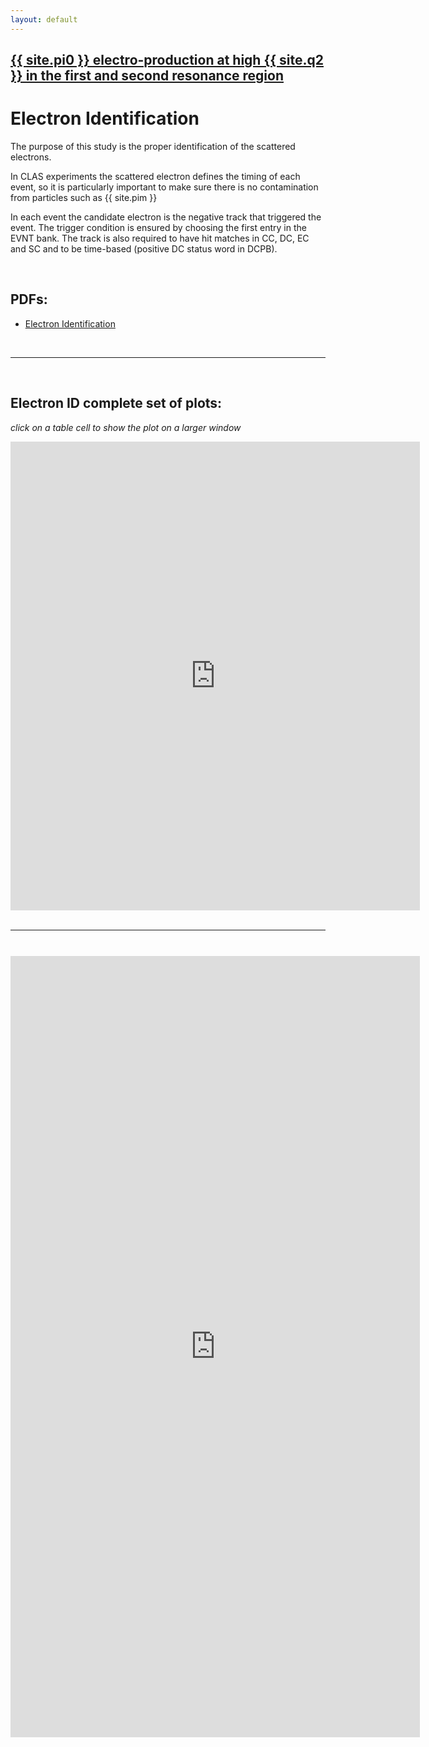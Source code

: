 ```yaml
---
layout: default
---
```


## [{{ site.pi0 }} electro-production at high {{ site.q2 }} in the first and second resonance region](pi0_resonance)

# Electron Identification

The purpose of this study is the proper identification of the scattered electrons. 

In CLAS experiments the scattered electron defines the timing of each event, 
so it is particularly important to make sure there is no contamination 
from particles such as {{ site.pim }}

In each event the candidate electron is the negative track that triggered the event. 
The trigger condition is ensured by choosing the first entry in the EVNT bank. 
The track is also required to have hit matches in CC, DC, EC and SC and to be time-based 
(positive DC status word in DCPB).

<br/>




## PDFs:

- [Electron Identification](https://github.com/maureeungaro/pubs/blob/main/pdfs/electron_pid.pdf)

<br/>

___

<br/>


## Electron ID complete set of plots:
*click on a table cell to show the plot on a larger window*


<div style="margin-top:10px;">
     <iframe width="130%" height="750" src="https://userweb.jlab.org/~ungaro/plots/epid/cuts.html" frameborder="0" ></iframe>
</div>

<br/>

___

<br/>


<div style="margin-top:10px;">
     <iframe width="130%" height="1250" src="https://userweb.jlab.org/~ungaro/plots/epid/slices.html"  frameborder="0" ></iframe>
</div>

